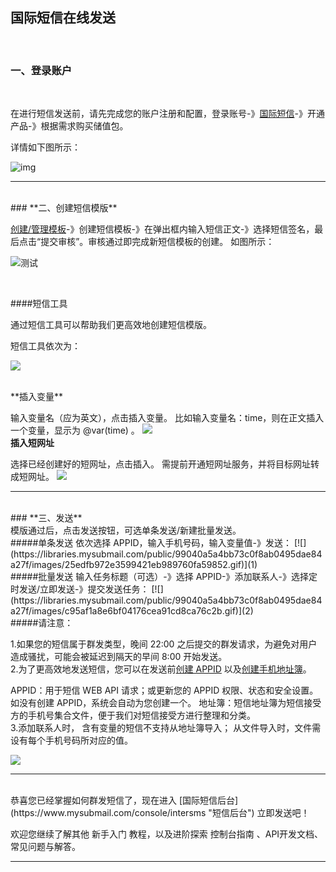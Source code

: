 ## 国际短信在线发送

<br>

### **一、登录账户**

<br>

在进行短信发送前，请先完成您的账户注册和配置，登录账号-》[国际短信](https://www.mysubmail.com/console/intersms)-》开通产品-》根据需求购买储值包。

详情如下图所示：

![img](https://libraries.mysubmail.com/public/99040a5a4bb73c0f8ab0495dae84a27f/images/fd19c2a3a494ee0e71c87adad88986e9.gif)

------

<br>
### **二、创建短信模版**

<br>

[创建/管理模板](https://www.mysubmail.com/console/intersms/templates "创建/管理模板")-》创建短信模板-》在弹出框内输入短信正文-》选择短信签名，最后点击“提交审核”。审核通过即完成新短信模板的创建。
如图所示：

![测试](https://libraries.mysubmail.com/public/99040a5a4bb73c0f8ab0495dae84a27f/images/964b43e34d66c335427202adaf60b643.gif)

<br>

####短信工具

通过短信工具可以帮助我们更高效地创建短信模版。

短信工具依次为：

![](https://libraries.mysubmail.com/public/99040a5a4bb73c0f8ab0495dae84a27f/images/2230c9e18f79400f2c35da94a92653d6.gif)

<br>
**插入变量**

输入变量名（应为英文），点击插入变量。
比如输入变量名：time，则在正文插入一个变量，显示为 @var(time) 。
[![](https://libraries.mysubmail.com/public/99040a5a4bb73c0f8ab0495dae84a27f/images/681f5afb922d9637a2fca3fc0f2930c3.png)](1)
<br>
**插入短网址**

选择已经创建好的短网址，点击插入。
需提前开通短网址服务，并将目标网址转成短网址。
[![](https://libraries.mysubmail.com/public/99040a5a4bb73c0f8ab0495dae84a27f/images/b32a99e26524172894e760e5cd9148a3.png)](1)

------

<br>
### **三、发送**
<br>
模版通过后，点击发送按钮，可选单条发送/新建批量发送。
<br>
#####单条发送
依次选择 APPID，输入手机号码，输入变量值-》发送：
[![](https://libraries.mysubmail.com/public/99040a5a4bb73c0f8ab0495dae84a27f/images/25edfb972e3599421eb989760fa59852.gif)](1)
<br>
#####批量发送
输入任务标题（可选）-》选择 APPID-》添加联系人-》选择定时发送/立即发送-》提交发送任务：
[![](https://libraries.mysubmail.com/public/99040a5a4bb73c0f8ab0495dae84a27f/images/c95af1a8e6bf04176cea91cd8ca76c2b.gif)](2)
<br>
#####请注意：


1.如果您的短信属于群发类型，晚间 22:00 之后提交的群发请求，为避免对用户造成骚扰，可能会被延迟到隔天的早间 8:00 开始发送。
<br>
2.为了更高效地发送短信，您可以在发送前[创建 APPID](https://www.mysubmail.com/documents/pDGDf3 "创建 APPID") 以及[创建手机地址簿](https://www.mysubmail.com/documents/xtGA71 "创建手机地址簿")。

APPID：用于短信 WEB API 请求；或更新您的 APPID 权限、状态和安全设置。如没有创建 APPID，系统会自动为您创建一个。
地址簿：短信地址簿为短信接受方的手机号集合文件，便于我们对短信接受方进行整理和分类。
<br>
3.添加联系人时，
含有变量的短信不支持从地址簿导入；
从文件导入时，文件需设有每个手机号码所对应的值。

[![](https://libraries.mysubmail.com/public/99040a5a4bb73c0f8ab0495dae84a27f/images/f375b3e33526752373d4f7135d3c5f38.png)](2)

------
<br>
恭喜您已经掌握如何群发短信了，现在进入 [国际短信后台](https://www.mysubmail.com/console/intersms "短信后台") 立即发送吧！

欢迎您继续了解其他 新手入门 教程，以及进阶探索 控制台指南 、API开发文档、常见问题与解答。



------